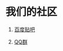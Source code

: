 # 我们的社区

1. [百度贴吧](https://tieba.baidu.com/f?kw=ubuntu&ie=utf-8)

2. [QQ群](https://jq.qq.com/?_wv=1027&k=d7kDFWhR)
